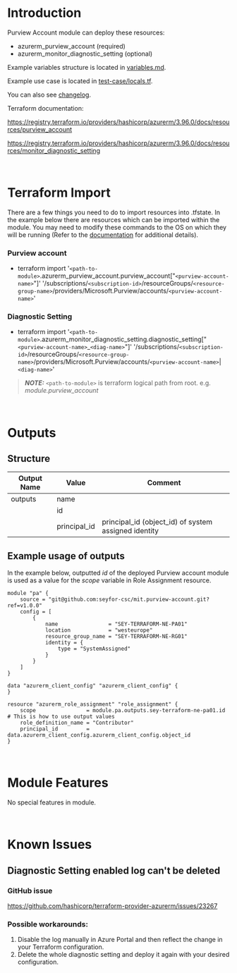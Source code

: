 # Introduction
Purview Account module can deploy these resources:
* azurerm_purview_account (required)
* azurerm_monitor_diagnostic_setting (optional)

Example variables structure is located in [variables.md](variables.md).

Example use case is located in [test-case/locals.tf](test-case/locals.tf).

You can also see [changelog](changelog.md).

Terraform documentation:

https://registry.terraform.io/providers/hashicorp/azurerm/3.96.0/docs/resources/purview_account

https://registry.terraform.io/providers/hashicorp/azurerm/3.96.0/docs/resources/monitor_diagnostic_setting

&nbsp;

# Terraform Import
There are a few things you need to do to import resources into .tfstate. In the example below there are resources which can be imported within the module. You may need to modify these commands to the OS on which they will be running (Refer to the [documentation](https://developer.hashicorp.com/terraform/cli/commands/import#example-import-into-resource-configured-with-for_each) for additional details).
### Purview account
* terraform import '`<path-to-module>`.azurerm_purview_account.purview_account["`<purview-account-name>`"]' '/subscriptions/`<subscription-id>`/resourceGroups/`<resource-group-name>`/providers/Microsoft.Purview/accounts/`<purview-account-name>`'
### Diagnostic Setting
* terraform import '`<path-to-module>`.azurerm_monitor_diagnostic_setting.diagnostic_setting["`<purview-account-name>`_`<diag-name>`"]' '/subscriptions/`<subscription-id>`/resourceGroups/`<resource-group-name>`/providers/Microsoft.Purview/accounts/`<purview-account-name>`|`<diag-name>`'

 > **_NOTE:_** `<path-to-module>` is terraform logical path from root. e.g. _module.purview\_account_

&nbsp;

# Outputs
## Structure

| Output Name | Value        | Comment                                              |
| ----------- | ------------ | ---------------------------------------------------- |
| outputs     | name         |                                                      |
|             | id           |                                                      |
|             | principal_id | principal_id (object_id) of system assigned identity |

## Example usage of outputs
In the example below, outputted _id_ of the deployed Purview account module is used as a value for the _scope_ variable in Role Assignment resource.
```
module "pa" {
    source = "git@github.com:seyfor-csc/mit.purview-account.git?ref=v1.0.0"
    config = [
        {
            name                = "SEY-TERRAFORM-NE-PA01"
            location            = "westeurope"
            resource_group_name = "SEY-TERRAFORM-NE-RG01"
            identity = {
                type = "SystemAssigned"
            }
        }
    ]
}

data "azurerm_client_config" "azurerm_client_config" {
}

resource "azurerm_role_assignment" "role_assignment" {
    scope                = module.pa.outputs.sey-terraform-ne-pa01.id # This is how to use output values
    role_definition_name = "Contributor"
    principal_id         = data.azurerm_client_config.azurerm_client_config.object_id
}
```

&nbsp;

# Module Features
No special features in module.

&nbsp;

# Known Issues
## Diagnostic Setting enabled log can't be deleted
### GitHub issue
https://github.com/hashicorp/terraform-provider-azurerm/issues/23267
### Possible workarounds: 
1. Disable the log manually in Azure Portal and then reflect the change in your Terraform configuration.
2. Delete the whole diagnostic setting and deploy it again with your desired configuration.
